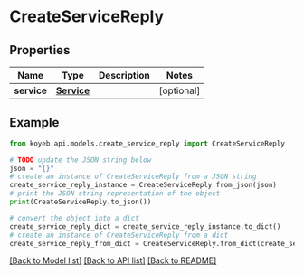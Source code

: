 # CreateServiceReply


## Properties

Name | Type | Description | Notes
------------ | ------------- | ------------- | -------------
**service** | [**Service**](Service.md) |  | [optional] 

## Example

```python
from koyeb.api.models.create_service_reply import CreateServiceReply

# TODO update the JSON string below
json = "{}"
# create an instance of CreateServiceReply from a JSON string
create_service_reply_instance = CreateServiceReply.from_json(json)
# print the JSON string representation of the object
print(CreateServiceReply.to_json())

# convert the object into a dict
create_service_reply_dict = create_service_reply_instance.to_dict()
# create an instance of CreateServiceReply from a dict
create_service_reply_from_dict = CreateServiceReply.from_dict(create_service_reply_dict)
```
[[Back to Model list]](../README.md#documentation-for-models) [[Back to API list]](../README.md#documentation-for-api-endpoints) [[Back to README]](../README.md)


